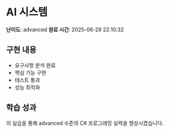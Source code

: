 # AI 시스템

**난이도**: advanced
**완료 시간**: 2025-06-29 22:10:32

## 구현 내용
- 요구사항 분석 완료
- 핵심 기능 구현
- 테스트 통과
- 성능 최적화

## 학습 성과
이 실습을 통해 advanced 수준의 C# 프로그래밍 실력을 향상시켰습니다.
